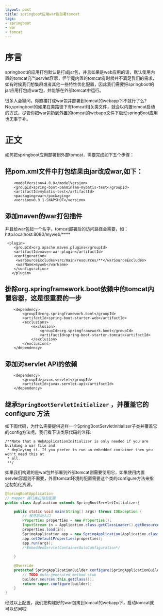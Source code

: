 ```yaml
---
layout: post
title: springboot应用war包部署tomcat
tags:
- springboot
- war
- tomcat
---
```


# 序言
   springboot的应用打包默认是打成jar包，并且如果是web应用的话，默认使用内置的tomcat充当servlet容器，但毕竟内置的tomcat有时候并不满足我们的需求，如有时候我们想集群或者其他一些特性优化配置，因此我们需要把springboot的jar应用打包成war包，并能够在外部tomcat中运行。
   
   很多人会疑问，你直接打成war包并部署到tomcat的webapp下不就行了么?No,springboot的如果在类路径下有tomcat相关类文件，就会以内置tomcat启动的方式，尽管你把war包扔到外置的tomcat的webapp文件下启动springBoot应用也无事于补。
   
# 正文
如何把springboot应用部署到外部tomcat，需要完成如下五个步骤：
## 把pom.xml文件中打包结果由jar改成war,如下：
```
    <modelVersion>4.0.0</modelVersion>
    <groupId>spring-boot-panminlan-mybatis-test</groupId>
    <artifactId>mybatis-test</artifactId>
    <packaging>war</packaging>
    <version>0.0.1-SNAPSHOT</version>
```
## 添加maven的war打包插件
并且给war包起一个名字，tomcat部署后的访问路径会需要，如：http:localhost:8080/myweb/****
```
 <plugin>     
    <groupId>org.apache.maven.plugins</groupId>     
    <artifactId>maven-war-plugin</artifactId>     
    <configuration>     
     <warSourceExcludes>src/main/resources/**</warSourceExcludes>
     <warName>myweb</warName>     
    </configuration>     
   </plugin>     
```
## 排除org.springframework.boot依赖中的tomcat内置容器，这是很重要的一步
```
	<dependency>
		<groupId>org.springframework.boot</groupId>
		<artifactId>spring-boot-starter-web</artifactId>
		<exclusions>
			<exclusion>
				<groupId>org.springframework.boot</groupId>
				<artifactId>spring-boot-starter-tomcat</artifactId>
			</exclusion>
		</exclusions>
	</dependency>
```
## 添加对servlet API的依赖
```
    <dependency>
        <groupId>javax.servlet</groupId>
        <artifactId>javax.servlet-api</artifactId>
    </dependency>
```
## 继承`SpringBootServletInitializer` ，并覆盖它的 configure 方法
如下图代码，为什么需要提供这样一个SpringBootServletInitializer子类并覆盖它的config方法呢，我们看下该类原代码的注释:
```
/**Note that a WebApplicationInitializer is only needed if you are building a war file and
 * deploying it. If you prefer to run an embedded container then you won't need this at
 * all.
 **/
```
如果我们构建的是wai包并部署到外部tomcat则需要使用它，如果使用内置servlet容器则不需要，外置tomcat环境的配置需要这个类的configure方法来指定初始化资源。

```Java
@SpringBootApplication
// mapper 接口类扫描包配置
public class Application extends SpringBootServletInitializer{

    public static void main(String[] args) throws IOException {
        // 程序启动入口
        Properties properties = new Properties();
        InputStream in = Application.class.getClassLoader().getResourceAsStream("app.properties");
        properties.load(in);
        SpringApplication app = new SpringApplication(Application.class);
        app.setDefaultProperties(properties);
        app.run(args);
        /*EmbeddedServletContainerAutoConfiguration*/
      
    }
    
    @Override
    protected SpringApplicationBuilder configure(SpringApplicationBuilder builder) {
	    // TODO Auto-generated method stub
	    builder.sources(this.getClass());
	    return super.configure(builder);
    }
}
```

经过以上配置，我们把构建好的war包拷到tomcat的webapp下，启动tomcat就可以访问啦!